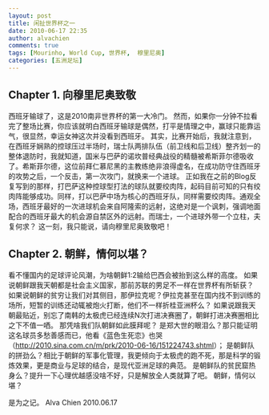 ```yaml
---
layout: post
title: 闲扯世界杯之一
date: 2010-06-17 22:35
author: alvachien
comments: true
tags: [Mourinho, World Cup, 世界杯,  穆里尼奥]
categories: [五洲足坛]
---
```

## Chapter 1. 向穆里尼奥致敬
西班牙输球了，这是2010南非世界杯的第一大冷门。
然而，如果你一分钟不拉看完了整场比赛，你应该就明白西班牙输球是偶然，打平是情理之中，赢球只能靠运气，很显然，幸运女神这次并没看到西班牙。
其实，比赛开始后，我就注意到，在西班牙娴熟的控球压过半场时，瑞士队两排队伍（前卫线和后卫线）整齐划一的整体退防时，我就知道，国米与巴萨的诺坎普经典战役的精髓被希斯菲尔德吸收了。希斯菲尔德，这位前拜仁慕尼黑的主教练绝非浪得虚名，在成功防守住西班牙的攻势之后，一个反击，第一次攻门，就换来一个进球。
正如我在之前的Blog反复写到的那样，打巴萨这种控球型打法的球队就要绞肉阵，起码目前可知的只有绞肉阵能够成功。同样，打以巴萨中场为核心的西班牙队，同样需要绞肉阵。通观全场，西班牙最好的一次进球机会来自阿隆索的远射，这绝对是一个讽刺，强调地面配合的西班牙最大的机会源自禁区外的远射。而瑞士，一个进球外带一个立柱，夫复何求？
这一刻，我只能说，请向穆里尼奥致敬吧！
 
## Chapter 2. 朝鲜，情何以堪？
看不懂国内的足球评论风潮，为啥朝鲜1:2输给巴西会被抬到这么样的高度。
如果说朝鲜跟我天朝都是社会主义国家，那前苏联的男足不一样在世界杯有所斩获？
如果说朝鲜的贫穷让我们对其侧目，那伊拉克呢？伊拉克甚至在国内找不到训练的场所，短暂的训练还动辄被炮火打断，他们不一样折桂亚洲杯么？
如果说跟我天朝最贴近，别忘了南韩的太极虎已经连续N次打进决赛圈了，朝鲜打进决赛圈相比之下不值一哂。
那凭啥我们队朝鲜如此膜拜呢？
是郑大世的眼泪么？那只能证明这名球员多愁善感而已，他看《蓝色生死恋》也哭（<a href="http://2010.sina.com.cn/m/prk/2010-06-16/151224743.shtml">http://2010.sina.com.cn/m/prk/2010-06-16/151224743.shtml</a>）；
是朝鲜队的拼劲么？相比于朝鲜的军事化管理，我更倾向于太极虎的跑不死，那是科学的锻炼效果，更是商业与足球的结合，是现代亚洲足球的典范。
是朝鲜队的贫民窟热身么？提升一下心理优越感没啥不好，只是解放全人类就算了吧。
朝鲜，情何以堪？
 
是为之记。
Alva Chien
2010.06.17

